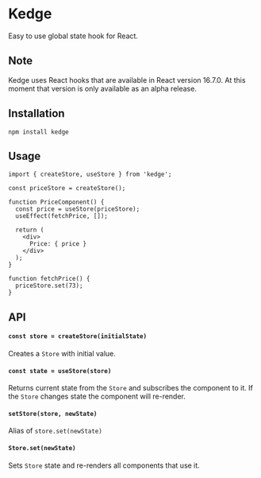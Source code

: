 # Kedge

Easy to use global state hook for React.

## Note

Kedge uses React hooks that are available in React version 16.7.0. At this moment that version is only available as an alpha release.

## Installation

```
npm install kedge
```

## Usage

```
import { createStore, useStore } from 'kedge';

const priceStore = createStore();

function PriceComponent() {
  const price = useStore(priceStore);
  useEffect(fetchPrice, []);

  return (
    <div>
      Price: { price }
    </div>
  );
}

function fetchPrice() {
  priceStore.set(73);
}
```

## API
  #### `const store = createStore(initialState)`
  Creates a `Store` with initial value.

  #### `const state = useStore(store)`
  Returns current state from the `Store` and subscribes the component to it. If the `Store` changes state the component will re-render.

  #### `setStore(store, newState)`
  Alias of `store.set(newState)`

  #### `Store.set(newState)`
  Sets `Store` state and re-renders all components that use it.
